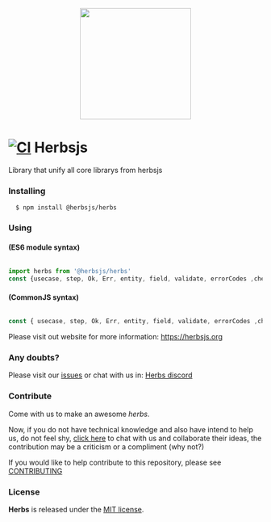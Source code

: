  <p align="center"><img src="https://raw.githubusercontent.com/herbsjs/herbs/main/docs/logo.png" height="220"></p>

# [![CI](https://github.com/herbsjs/herbs/actions/workflows/ci.yml/badge.svg)](https://github.com/herbsjs/herbs/actions/workflows/ci.yml) Herbsjs

Library that unify all core librarys from herbsjs

### Installing
```
  $ npm install @herbsjs/herbs
```

### Using


#### (ES6 module syntax)

``` javascript

import herbs from '@herbsjs/herbs'
const {usecase, step, Ok, Err, entity, field, validate, errorCodes ,checker} = herbs

```

#### (CommonJS syntax)

``` javascript

const { usecase, step, Ok, Err, entity, field, validate, errorCodes ,checker } = require('@herbsjs/herbs')

```

Please visit out website for more information: https://herbsjs.org


### Any doubts?

Please visit our [issues](https://github.com/herbsjs/herbs/issues/new/choose) or chat with us in: [Herbs discord](https://discord.gg/e3cQ66KDv5)


### Contribute

Come with us to make an awesome *herbs*.

Now, if you do not have technical knowledge and also have intend to help us, do not feel shy, [click here](https://discord.gg/e3cQ66KDv5) to chat with us and collaborate their ideas, the contribution may be a criticism or a compliment (why not?)

If you would like to help contribute to this repository, please see [CONTRIBUTING](https://github.com/herbsjs/herbs/blob/main/.github/CONTRIBUTING.md)


### License

**Herbs** is released under the
[MIT license](https://github.com/herbsjs/herbs/blob/main/LICENSE).

